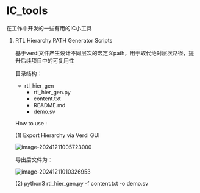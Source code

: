 # IC_tools

在工作中开发的一些有用的IC小工具

1. RTL Hierarchy PATH Generator Scripts

   基于verdi文件产生设计不同层次的宏定义path，用于取代绝对层次路径，提升后续项目中的可复用性

   目录结构：
   - rtl_hier_gen
     - rtl_hier_gen.py
     - content.txt
     - README.md
     - demo.sv

   How to use :
   
   (1) Export Hierarchy via Verdi GUI
   
   ![image-20241211005723000](C:\Users\20926\Documents\GitHub\IC_tools\.assets\Figure_001)
   
   导出后文件为：
   
   ![image-20241211010326953](C:\Users\20926\Documents\GitHub\IC_tools\.assets\Figure_002)
   
   (2) python3 rtl_hier_gen.py -f content.txt -o demo.sv

